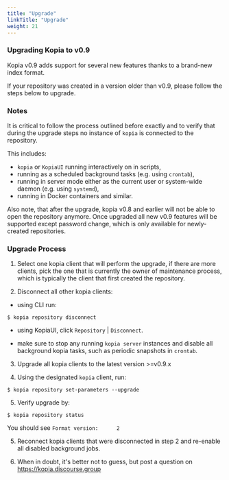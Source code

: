 ```yaml
---
title: "Upgrade"
linkTitle: "Upgrade"
weight: 21
---
```


### Upgrading Kopia to v0.9

Kopia v0.9 adds support for several new features thanks to a brand-new index format.

If your repository was created in a version older than v0.9, please follow the steps below to upgrade.

### Notes

It is critical to follow the process outlined before exactly and to verify that during the upgrade steps no instance of `kopia` is connected to the repository. 

This includes:

* `kopia` or `KopiaUI` running interactively on in scripts,
* running as a scheduled background tasks (e.g. using `crontab`),
* running in server mode either as the current user or system-wide daemon (e.g. using `systemd`),
* running in Docker containers and similar.

Also note, that after the upgrade, kopia v0.8 and earlier will not be able to open the repository anymore. Once upgraded all new v0.9 features will be supported except password change, which is only
available for newly-created repositories.

### Upgrade Process

1. Select one kopia client that will perform the upgrade, if there are more clients, pick the one that is currently the owner of maintenance process, which is typically the client that first created the repository.

2. Disconnect all other kopia clients:

* using CLI run:

```
$ kopia repository disconnect
```

* using KopiaUI, click `Repository` | `Disconnect`.  

* make sure to stop any running `kopia server` instances and disable all background kopia tasks, such as periodic snapshots in `crontab`.

3. Upgrade all kopia clients to the latest version >=v0.9.x

4. Using the designated `kopia` client, run:

```
$ kopia repository set-parameters --upgrade
```

5. Verify upgrade by:

```
$ kopia repository status
```

You should see `Format version:      2`

5. Reconnect kopia clients that were disconnected in step 2 and re-enable all disabled background jobs.

6. When in doubt, it's better not to guess, but post a question on https://kopia.discourse.group